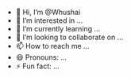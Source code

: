 - 👋 Hi, I’m @Whushai
- 👀 I’m interested in ...
- 🌱 I’m currently learning ...
- 💞️ I’m looking to collaborate on ...
- 📫 How to reach me ...
- 😄 Pronouns: ...
- ⚡ Fun fact: ...

<!---
WHUASHAI/WHUASHAI is a ✨ special ✨ repository because its `README.md` (this file) appears on your GitHub profile.
You can click the Preview link to take a look at your changes.
--->
